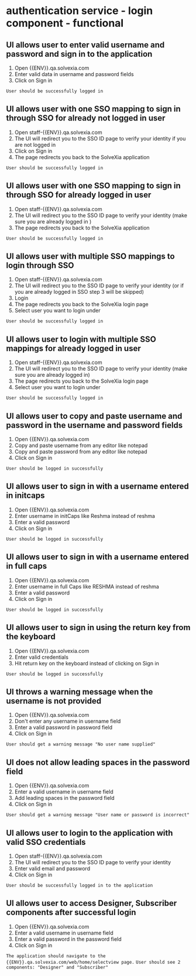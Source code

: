 # authentication service - login component - functional

## UI allows user to enter valid username and password and sign in to the application

1. Open {{ENV}}.qa.solvexia.com
2. Enter valid data in username and password fields
3. Click on Sign in

`User should be successfully logged in`

## UI allows user with one SSO mapping to sign in through SSO for already not logged in user

1. Open staff-{{ENV}}.qa.solvexia.com
2. The UI will redirect you to the SSO ID page to verify your identity if you are not logged in
3. Click on Sign in
4. The page redirects you back to the SolveXia application

`User should be successfully logged in`

## UI allows user with one SSO mapping to sign in through SSO for already logged in user

1. Open staff-{{ENV}}.qa.solvexia.com
2. The UI will redirect you to the SSO ID page to verify your identity (make sure you are already logged in )
3. The page redirects you back to the SolveXia application

`User should be successfully logged in` 

## UI allows user with multiple SSO mappings to login through SSO

1. Open staff-{{ENV}}.qa.solvexia.com
2. The UI will redirect you to the SSO ID page to verify your identity (or if you are already logged in SSO step 3 will be skipped)
3. Login
4. The page redirects you back to the SolveXia login page
5. Select user you want to login under

`User should be successfully logged in`

## UI allows user to login with multiple SSO mappings for already logged in user

1. Open staff-{{ENV}}.qa.solvexia.com
2. The UI will redirect you to the SSO ID page to verify your identity (make sure you are already logged in)
3. The page redirects you back to the SolveXia login page
4. Select user you want to login under

`User should be successfully logged in`

## UI allows user to copy and paste username and password in the username and password fields

1. Open {{ENV}}.qa.solvexia.com
2. Copy and paste username from any editor like notepad
3. Copy and paste password from any editor like notepad
4. Click on Sign in

`User should be logged in successfully `

## UI allows user to sign in with a username entered in initcaps

1. Open {{ENV}}.qa.solvexia.com 
2. Enter username in initCaps like Reshma instead of reshma 
3. Enter a valid password
4. Click on Sign in

`User should be logged in successfully`

## UI allows user to sign in with a username entered in full caps

1. Open {{ENV}}.qa.solvexia.com 
2. Enter username in full Caps like RESHMA instead of reshma  
3. Enter a valid password
4. Click on Sign in

`User should be logged in successfully`

## UI allows user to sign in using the return key from the keyboard

1. Open {{ENV}}.qa.solvexia.com 
2. Enter valid credentials
3. Hit return key on the keyboard instead of clicking on Sign in

`User should be logged in successfully`

## UI throws a warning message when the username is not provided

1. Open {{ENV}}.qa.solvexia.com 
2. Don't enter any username in username field
3. Enter a valid password in password field
4. Click on Sign in

`User should get a warning message "No user name supplied" `

## UI does not allow leading spaces in the password field 

1. Open {{ENV}}.qa.solvexia.com 
2. Enter a valid username in username field								
3. Add leading spaces in the password field
4. Click on Sign in

`User should get a warning message "User name or password is incorrect" `

## UI allows user to login to the application with valid SSO credentials

1. Open staff-{{ENV}}.qa.solvexia.com
2. The UI will redirect you to the SSO ID page to verify your identity 
3. Enter valid email and password
4. Click on Sign in

 `User should be successfully logged in to the application`

## UI allows user to access Designer, Subscriber components after successful login

1. Open {{ENV}}.qa.solvexia.com
2. Enter a valid username in username field
3. Enter a valid password in the password field
4. Click on Sign in

`The application should navigate to the {{ENV}}.qa.solvexia.com/web/home/selectview page.` 
`User should see 2 components: "Designer" and "Subscriber"`